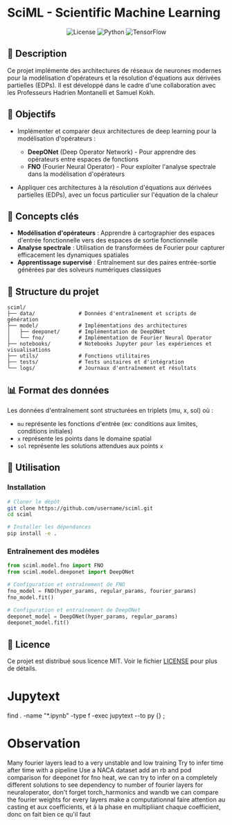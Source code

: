 # SciML - Scientific Machine Learning

<div align="center">
  
![License](https://img.shields.io/badge/license-MIT-blue.svg)
![Python](https://img.shields.io/badge/python-3.9%2B-blue)
![TensorFlow](https://img.shields.io/badge/TensorFlow-2.8%2B-orange)

</div>

## 📝 Description

Ce projet implémente des architectures de réseaux de neurones modernes pour la modélisation d'opérateurs et la résolution d'équations aux dérivées partielles (EDPs). Il est développé dans le cadre d'une collaboration avec les Professeurs Hadrien Montanelli et Samuel Kokh.

## 🎯 Objectifs

- Implémenter et comparer deux architectures de deep learning pour la modélisation d'opérateurs :
  - **DeepONet** (Deep Operator Network) - Pour apprendre des opérateurs entre espaces de fonctions
  - **FNO** (Fourier Neural Operator) - Pour exploiter l'analyse spectrale dans la modélisation d'opérateurs

- Appliquer ces architectures à la résolution d'équations aux dérivées partielles (EDPs), avec un focus particulier sur l'équation de la chaleur

## 🧠 Concepts clés

- **Modélisation d'opérateurs** : Apprendre à cartographier des espaces d'entrée fonctionnelle vers des espaces de sortie fonctionnelle
- **Analyse spectrale** : Utilisation de transformées de Fourier pour capturer efficacement les dynamiques spatiales
- **Apprentissage supervisé** : Entraînement sur des paires entrée-sortie générées par des solveurs numériques classiques

## 📁 Structure du projet

```
sciml/
├── data/              # Données d'entraînement et scripts de génération
├── model/             # Implémentations des architectures
│   ├── deeponet/      # Implémentation de DeepONet
│   └── fno/           # Implémentation de Fourier Neural Operator
├── notebooks/         # Notebooks Jupyter pour les expériences et visualisations
├── utils/             # Fonctions utilitaires
├── tests/             # Tests unitaires et d'intégration
└── logs/              # Journaux d'entraînement et résultats
```

## 📊 Format des données

Les données d'entraînement sont structurées en triplets (mu, x, sol) où :
- `mu` représente les fonctions d'entrée (ex: conditions aux limites, conditions initiales)
- `x` représente les points dans le domaine spatial
- `sol` représente les solutions attendues aux points `x`

## 🚀 Utilisation

### Installation

```bash
# Cloner le dépôt
git clone https://github.com/username/sciml.git
cd sciml

# Installer les dépendances
pip install -e .
```

### Entraînement des modèles

```python
from sciml.model.fno import FNO
from sciml.model.deeponet import DeepONet

# Configuration et entraînement de FNO
fno_model = FNO(hyper_params, regular_params, fourier_params)
fno_model.fit()

# Configuration et entraînement de DeepONet
deeponet_model = DeepONet(hyper_params, regular_params)
deeponet_model.fit()
```

## 📄 Licence

Ce projet est distribué sous licence MIT. Voir le fichier [LICENSE](LICENSE) pour plus de détails.

# Jupytext 
find . -name "*.ipynb" -type f -exec jupytext --to py {} \;


# Observation

Many fourier layers lead to a very unstable and low training
Try to infer time after time with a pipeline
Use a NACA dataset
add an rb and pod comparison for deeponet
for fno heat, we can try to infer on a completely different solutions to see
dependency to number of fourier layers
for neuraloperator, don't forget torch_harmonics and wandb
we can compare the fourier weights for every layers
make a computationnal 
faire attention au casting et aux coefficients, et à la phase en multipliiant chaque coefficient, donc on fait bien ce qu'il faut